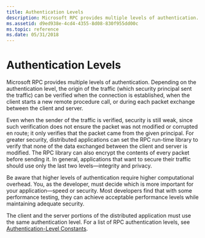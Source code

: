 ```yaml
---
title: Authentication Levels
description: Microsoft RPC provides multiple levels of authentication.
ms.assetid: d9ed938e-4cd4-4355-8d08-830f955dd00c
ms.topic: reference
ms.date: 05/31/2018
---
```


# Authentication Levels

Microsoft RPC provides multiple levels of authentication. Depending on the authentication level, the origin of the traffic (which security principal sent the traffic) can be verified when the connection is established, when the client starts a new remote procedure call, or during each packet exchange between the client and server.

Even when the sender of the traffic is verified, security is still weak, since such verification does not ensure the packet was not modified or corrupted en route; it only verifies that the packet came from the given principal. For greater security, distributed applications can set the RPC run-time library to verify that none of the data exchanged between the client and server is modified. The RPC library can also encrypt the contents of every packet before sending it. In general, applications that want to secure their traffic should use only the last two levels—integrity and privacy.

Be aware that higher levels of authentication require higher computational overhead. You, as the developer, must decide which is more important for your application—speed or security. Most developers find that with some performance testing, they can achieve acceptable performance levels while maintaining adequate security.

The client and the server portions of the distributed application must use the same authentication level. For a list of RPC authentication levels, see [Authentication-Level Constants](authentication-level-constants.md).

 

 




